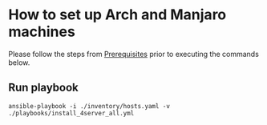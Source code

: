 # How to set up Arch and Manjaro machines

Please follow the steps from [Prerequisites](../README.md#prerequisites) prior to executing the commands below.

## Run playbook

```
ansible-playbook -i ./inventory/hosts.yaml -v ./playbooks/install_4server_all.yml
```

